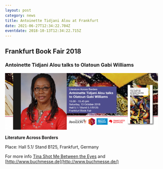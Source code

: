 ```yaml
---
layout: post
category: news
title: Antoinette Tidjani Alou at Frankfurt
date: 2021-06-27T12:34:22.704Z
eventdate: 2018-10-13T12:34:22.715Z
---
```

## Frankfurt Book Fair 2018

### Antoinette Tidjani Alou talks to Olatoun Gabi Williams

![Antoinette Tidjani Alou at Frankfurt](../uploads/FB_Frankfurt_72.png)

**Literature Across Borders**

Place: Hall 5.1/ Stand B125, Frankfurt, Germany

For more info [Tina Shot Me Between the Eyes](http://www.amalion.net/catalogue_en/item/tina_shot_me_between_the_eyes_and_other_stories/ "Tina Shot Me Between the Eyes") and [http://www.buchmesse.de](http://www.buchmesse.de/)